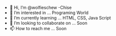 - 👋 Hi, I’m @wolfieschew -Chise
- 👀 I’m interested in ... Programing World
- 🌱 I’m currently learning ... HTML, CSS, Java Script
- 💞️ I’m looking to collaborate on ... Soon
- 📫 How to reach me ... Soon

<!---
wolfieschew/wolfieschew is a ✨ special ✨ repository because its `README.md` (this file) appears on your GitHub profile.
You can click the Preview link to take a look at your changes.
--->
